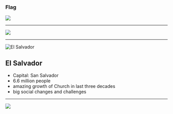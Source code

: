 ### Flag

![](https://upload.wikimedia.org/wikipedia/commons/3/34/Flag_of_El_Salvador.svg)

---

![](https://upload.wikimedia.org/wikipedia/commons/e/e3/El_Salvador_%28orthographic_projection%29.svg)

---

![El Salvador](https://res.cloudinary.com/kiekies/image/upload/v1665984726/prayer/tztkbh3yfh8olc0pzw68.jpg)

## El Salvador

- Capital: San Salvador
- 6.6 million people
- amazing growth of Church in last three decades
- big social changes and challenges

---

![](https://player.vimeo.com/video/28775610)
